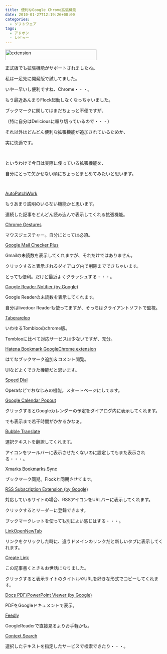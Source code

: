 ```yaml
---
title: 便利なGoogle Chrome拡張機能
date: 2010-01-27T12:19:26+00:00
categories:
  - ソフトウェア
tags:
  - アドオン
  - レビュー
---
```

[<img loading="lazy" alt="extension" src="http://farm5.static.flickr.com/4071/4309069688_9570e63513.jpg" width="291" height="34" />][1] 

正式版でも拡張機能がサポートされましたね。

私は一足先に開発版で試してました。

いやー早いし便利ですね、Chrome・・・。

もう最近あんまりFlock起動しなくなっちゃいました。

ブックマークに関してはまだちょっと不便ですが、

（特に自分はDeliciousに頼り切っているので・・・）

それ以外はどんどん便利な拡張機能が追加されているためか、

実に快適です。

&#160;

というわけで今日は実際に使っている拡張機能を、

自分にとって欠かせない順にちょっとまとめてみたいと思います。

&#160;

[AutoPatchWork][2]

もうあまり説明のいらない機能かと思います。

連続した記事をどんどん読み込んで表示してくれる拡張機能。

[Chrome Gestures][3]

マウスジェスチャー。自分にとっては必須。

[Google Mail Checker Plus][4]

Gmailの未読数を表示してくれますが、それだけではありません。

クリックすると表示されるダイアログ内で削除までできちゃいます。

とっても便利。だけど最近よくクラッシュする・・・。

[Google Reader Notifier (by Google)][5]

Google Readerの未読数を表示してくれます。

自分はlivedoor Readerも使ってますが、そっちはクライアントソフトで監視。

[Taberareloo][6]

いわゆるTomblooのchrome版。

Tomblooに比べて対応サービスは少ないですが、充分。

[Hatena Bookmark GoogleChrome extension][7]

はてなブックマーク追加＆コメント閲覧。

UIなどよくできた機能だと思います。

[Speed Dial][8]

Operaなどでおなじみの機能。スタートページにしてます。

[Google Calendar Popout][9]

クリックするとGoogleカレンダーの予定をダイアログ内に表示してくれます。

でも表示まで若干時間がかかるかなぁ。

[Bubble Translate][10]

選択テキストを翻訳してくれます。

アイコンをツールバーに表示させたくないのに設定してもまた表示される・・・。

[Xmarks Bookmarks Sync][11]

ブックマーク同期。Flockと同期させてます。

[RSS Subscription Extension (by Google)][12]

対応しているサイトの場合、RSSアイコンをURLバーに表示してくれます。

クリックするとリーダーに登録できます。

ブックマークレットを使っても別によい感じはする・・・。

[LinkOpenNewTab][13]

リンクをクリックした時に、違うドメインのリンクだと新しいタブに表示してくれます。

[Create Link][14]

この記事書くときもお世話になりました。

クリックすると表示サイトのタイトルやURLを好きな形式でコピーしてくれます。

[Docs PDF/PowerPoint Viewer (by Google)][15]

PDFをGoogleドキュメントで表示。

[Feedly][16]

GoogleReaderで直接見るよりお手軽かも。

[Context Search][17]

選択したテキストを指定したサービスで検索できたり・・・。

 [1]: http://www.flickr.com/photos/41082249@N07/4309069688/ "extension by aki1984, on Flickr"
 [2]: https://chrome.google.com/extensions/detail/aeolcjbaammbkgaiagooljfdepnjmkfd
 [3]: https://chrome.google.com/extensions/detail/jpkfjicglakibpenojifdiepckckakgk
 [4]: https://chrome.google.com/extensions/detail/gffjhibehnempbkeheiccaincokdjbfe
 [5]: https://chrome.google.com/extensions/detail/apflmjolhbonpkbkooiamcnenbmbjcbf?hl=ja
 [6]: https://chrome.google.com/extensions/detail/ldcnohnnlpgglecmkldelbmiokgmikno
 [7]: https://chrome.google.com/extensions/detail/dnlfpnhinnjdgmjfpccajboogcjocdla
 [8]: https://chrome.google.com/extensions/detail/dgpdioedihjhncjafcpgbbjdpbbkikmi
 [9]: https://chrome.google.com/extensions/detail/emambmpgicpidmncfacjkeicobamadod
 [10]: https://chrome.google.com/extensions/detail/jlhlebbhengjlhmcjebbkambaekglhkf
 [11]: https://chrome.google.com/extensions/detail/ajpgkpeckebdhofmmjfgcjjiiejpodla?hl=ja
 [12]: https://chrome.google.com/extensions/detail/nlbjncdgjeocebhnmkbbbdekmmmcbfjd
 [13]: https://chrome.google.com/extensions/detail/bpmpkfchdclbiefndmcffachhiihcngj
 [14]: https://chrome.google.com/extensions/detail/gcmghdmnkfdbncmnmlkkglmnnhagajbm
 [15]: https://chrome.google.com/extensions/detail/nnbmlagghjjcbdhgmkedmbmedengocbn?hl=ja
 [16]: https://chrome.google.com/extensions/detail/ndhinffkekpekljifjkkkkkhopnjodja
 [17]: https://chrome.google.com/extensions/detail/dbpfafcplnjmakknnonpegphpmpmhjhj
